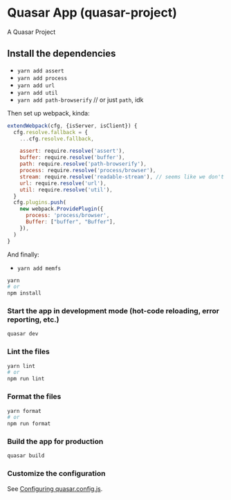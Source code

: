 # Quasar App (quasar-project)

A Quasar Project

## Install the dependencies

- `yarn add assert`
- `yarn add process`
- `yarn add url`
- `yarn add util`
- `yarn add path-browserify` // or just `path`, idk

Then set up webpack, kinda:
```js
extendWebpack(cfg, {isServer, isClient}) {
  cfg.resolve.fallback = {
    ...cfg.resolve.fallback,

    assert: require.resolve('assert'),
    buffer: require.resolve('buffer'),
    path: require.resolve('path-browserify'),
    process: require.resolve('process/browser'),
    stream: require.resolve('readable-stream'), // seems like we don't need it
    url: require.resolve('url'),
    util: require.resolve('util'),
  }
  cfg.plugins.push(
    new webpack.ProvidePlugin({
      process: 'process/browser',
      Buffer: ["buffer", "Buffer"],
    }),
  )
}
```
And finally:
- `yarn add memfs`

```bash
yarn
# or
npm install
```

### Start the app in development mode (hot-code reloading, error reporting, etc.)
```bash
quasar dev
```


### Lint the files
```bash
yarn lint
# or
npm run lint
```


### Format the files
```bash
yarn format
# or
npm run format
```



### Build the app for production
```bash
quasar build
```

### Customize the configuration
See [Configuring quasar.config.js](https://v2.quasar.dev/quasar-cli-webpack/quasar-config-js).
